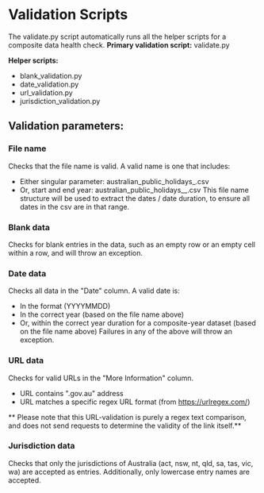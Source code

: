 # Validation Scripts

The validate.py script automatically runs all the helper scripts for a composite data health check.
**Primary validation script:** 
validate.py

**Helper scripts:**
- blank_validation.py
- date_validation.py
- url_validation.py
- jurisdiction_validation.py

## Validation parameters:

### File name
Checks that the file name is valid. A valid name is one that includes:
- Either singular parameter: australian_public_holidays_<year>.csv
- Or, start and end year: australian_public_holidays_<startyear>_<endyear>.csv
This file name structure will be used to extract the dates / date duration, to ensure all dates in the csv are in that range.

### Blank data
Checks for blank entries in the data, such as an empty row or an empty cell within a row, and will throw an exception.

### Date data
Checks all data in the "Date" column. A valid date is:
- In the format (YYYYMMDD)
- In the correct year (based on the file name above)
- Or, within the correct year duration for a composite-year dataset (based on the file name above)
Failures in any of the above will throw an exception.

### URL data
Checks for valid URLs in the "More Information" column. 
- URL contains ".gov.au" address
- URL matches a specific regex URL format (from https://urlregex.com/)

** Please note that this URL-validation is purely a regex text comparison, and does not send requests to determine the validity of the link itself.**

### Jurisdiction data
Checks that only the jurisdictions of Australia (act, nsw, nt, qld, sa, tas, vic, wa) are accepted as entries. Additionally, only lowercase entry names are accepted.
